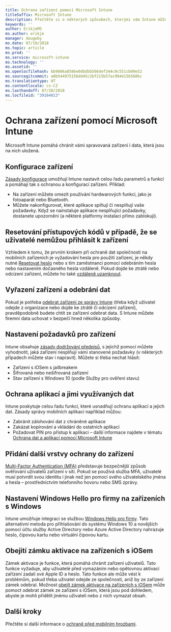 ```yaml
---
title: Ochrana zařízení pomocí Microsoft Intune
titleSuffix: Microsoft Intune
description: Přečtěte si o některých způsobech, kterými vám Intune může pomoct chránit vaše zařízení před neoprávněným přístupem a dalšími hrozbami.
keywords: ''
author: ErikjeMS
ms.author: erikje
manager: dougeby
ms.date: 07/19/2018
ms.topic: article
ms.prod: ''
ms.service: microsoft-intune
ms.technology: ''
ms.assetid: ''
ms.openlocfilehash: bb9606a8586e0dbdbb566def344c9c551cb09e52
ms.sourcegitcommit: a8b544975156dd45c2bf215b57ac994415b568bc
ms.translationtype: HT
ms.contentlocale: cs-CZ
ms.lasthandoff: 07/20/2018
ms.locfileid: "39164813"
---
```

# <a name="protect-devices-with-microsoft-intune"></a>Ochrana zařízení pomocí Microsoft Intune

Microsoft Intune pomáhá chránit vámi spravovaná zařízení i data, která jsou na nich uložená.

## <a name="device-configuration"></a>Konfigurace zařízení
[Zásady konfigurace](device-profiles.md) umožňují Intune nastavit celou řadu parametrů a funkcí a pomáhají tak s ochranou a konfigurací zařízení. Příklad:
- Na zařízení můžete omezit používání hardwarových funkcí, jako je fotoaparát nebo Bluetooth.
- Můžete nakonfigurovat, které aplikace splňují či nesplňují vaše požadavky. Když se nainstaluje aplikace nesplňující požadavky, dostanete upozornění (a některé platformy instalaci přímo zablokují).

## <a name="reset-passcodes-when-users-are-locked-out-of-their-devices"></a>Resetování přístupových kódů v případě, že se uživatelé nemůžou přihlásit k zařízení
Vzhledem k tomu, že prvním krokem při ochraně dat společnosti na mobilních zařízeních je vyžadování hesla pro použití zařízení, je někdy nutné [Resetovat heslo](device-passcode-reset.md) nebo s tím zaměstnanci pomoci odebráním hesla nebo nastavením dočasného hesla vzdáleně. Pokud dojde ke ztrátě nebo odcizení zařízení, můžete ho také [vzdáleně uzamknout](device-remote-lock.md).

## <a name="retire-devices-and-remove-data"></a>Vyřazení zařízení a odebrání dat
Pokud je potřeba [odebrat zařízení ze správy Intune](devices-wipe.md) (třeba když uživatel odejde z organizace nebo dojde ke ztrátě či odcizení zařízení), pravděpodobně budete chtít ze zařízení odebrat data. S Intune můžete firemní data uchovat v bezpečí hned několika způsoby.

## <a name="require-devices-to-be-compliant"></a>Nastavení požadavků pro zařízení
Intune obsahuje [zásady dodržování předpisů](device-compliance-get-started.md), s jejichž pomocí můžete vyhodnotit, jaká zařízení nesplňují vámi stanovené požadavky (v některých případech můžete stav i napravit). Můžete si třeba nechat hlásit:
- Zařízení s iOSem s jailbreakem
- Šifrovaná nebo nešifrovaná zařízení
- Stav zařízení s Windows 10 (podle Služby pro ověření stavu)

## <a name="protect-apps-and-the-data-they-use"></a>Ochrana aplikací a jimi využívaných dat
Intune poskytuje celou řadu funkcí, které usnadňují ochranu aplikací a jejich dat. Zásady správy mobilních aplikací například můžou:
- Zabránit zálohování dat z chráněné aplikace
- Zakázat kopírování a vkládání do ostatních aplikací
- Požadovat PIN pro přístup k aplikaci – další informace najdete v tématu [Ochrana dat a aplikací pomocí Microsoft Intune](app-protection-policy.md)

## <a name="add-an-additional-layer-of-protection-to-devices"></a>Přidání další vrstvy ochrany do zařízení
[Multi-Factor Authentication (MFA)](multi-factor-authentication.md) představuje bezpečnější způsob ověřování uživatelů zařízení v síti.  Pokud se používá služba MFA, uživatelé musí potvrdit svou identitu i jinak než jen pomocí svého uživatelského jména a hesla – prostřednictvím telefonního hovoru nebo SMS zprávy.

## <a name="control-windows-hello-for-business-settings-on-windows-devices"></a>Nastavení Windows Hello pro firmy na zařízeních s Windows
Intune umožňuje integraci se službou [Windows Hello pro firmy](windows-hello.md). Tato alternativní metoda pro přihlašování do systému Windows 10 a novějších pomocí účtu služby Active Directory nebo Azure Active Directory nahrazuje heslo, čipovou kartu nebo virtuální čipovou kartu.

## <a name="bypass-activation-lock-on-ios-devices"></a>Obejití zámku aktivace na zařízeních s iOSem
Zámek aktivace je funkce, která pomáhá chránit zařízení uživatelů. Tato funkce vyžaduje, aby uživatelé před vymazáním nebo opětovnou aktivací zařízení zadali své Apple ID a heslo. Tato funkce ale může vést k problémům, pokud třeba uživatel odejde ze společnosti, aniž by ze zařízení zámek odebral. Možnost [obejít zámek aktivace na zařízeních s iOSem]( device-activation-lock-bypass.md) může pomoct odebrat zámek ze zařízení s iOSem, která jsou pod dohledem, abyste je mohli přidělit jinému uživateli nebo z nich vymazat obsah.

## <a name="next-steps"></a>Další kroky

Přečtěte si další informace o [ochraně před mobilním hrozbami](mobile-threat-defense.md).


